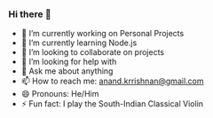 ### Hi there 👋

- 🔭 I’m currently working on Personal Projects
- 🌱 I’m currently learning Node.js
- 👯 I’m looking to collaborate on projects
- 🤔 I’m looking for help with 
- 💬 Ask me about anything
- 📫 How to reach me: anand.krrishnan@gmail.com
- 😄 Pronouns: He/Him
- ⚡ Fun fact: I play the South-Indian Classical Violin
